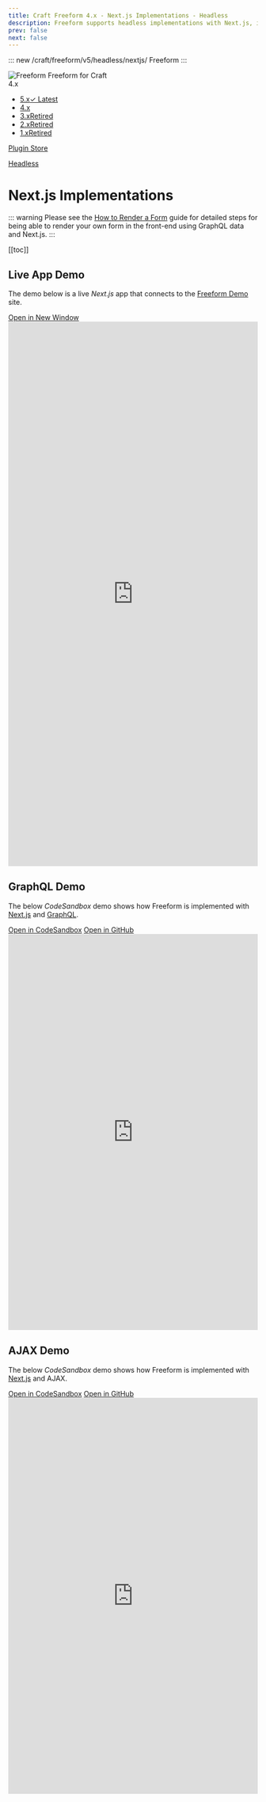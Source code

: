 ```yaml
---
title: Craft Freeform 4.x - Next.js Implementations - Headless
description: Freeform supports headless implementations with Next.js, including querying form layouts via GraphQL.
prev: false
next: false
---
```


<meta property="og:image" content="https://docs.solspace.com/extras/social/craft/freeform/freeform.png" />

::: new /craft/freeform/v5/headless/nextjs/
Freeform
:::

<div id="pr-heading">
    <img src="https://docs.solspace.com/extras/icons/products/freeform-icon.png" alt="Freeform" class="pr-image">
    <span class="pr-name">Freeform</span>
    <span class="pr-category">for Craft</span>
    <div class="pr-v-wrapper">
        <div class="pr-v">
            <span class="pr-v-v">4.x</span>
            <span class="pr-v-arrow arrow down"></span>
        </div>
        <ul class="pr-v-list">
            <li><a href="/craft/freeform/v5/">5.x<span class="pr-v-type pr-latest">✓ Latest</span></a></li>
            <li><a href="/craft/freeform/v4/">4.x</a></li>
            <li><a href="/craft/freeform/v3/">3.x<span class="pr-v-type pr-retired">Retired</span></a></li>
            <li><a href="/craft/freeform/v2/">2.x<span class="pr-v-type pr-retired">Retired</span></a></li>
            <li><a href="/craft/freeform/v1/">1.x<span class="pr-v-type pr-retired">Retired</span></a></li>
        </ul>
    </div>
    <div class="pr-buy">
        <a href="https://plugins.craftcms.com/freeform" class="button button-blue"><span class="external-url">Plugin Store</span></a>
    </div>
</div>

<span class="page-section"><a href="/craft/freeform/v4/headless/">Headless</a></span>

# Next.js Implementations <Badge type="feature" text="Improved 4.1.0+" />

::: warning
Please see the [How to Render a Form](./graphql/#how-to-render-a-form) guide for detailed steps for being able to render your own form in the front-end using GraphQL data and Next.js.
:::


[[toc]]


## Live App Demo

The demo below is a live _Next.js_ app that connects to the [Freeform Demo](https://demo.solspace.net/craft/freeform-demo/) site.

<div class="demo-buttons">
    <a href="https://4x7ndh-3000.csb.app/" target="_blank">Open in New Window</a>
</div>
<iframe title="App Demo" id="app-demo" src="https://4x7ndh-3000.csb.app/" scrolling="yes" height="1100px" width="100%" class="app-demo" frameborder="0"></iframe>


## GraphQL Demo

The below _CodeSandbox_ demo shows how Freeform is implemented with [Next.js](https://react.dev/) and [GraphQL](./graphql/).

<div class="demo-buttons">
    <a href="https://codesandbox.io/p/github/solspace/craft-freeform-demo-nextjs-graphql/" target="_blank">Open in CodeSandbox</a>
    <a href="https://github.com/solspace/craft-freeform-demo-nextjs-graphql/" target="_blank">Open in GitHub</a>
</div>
<iframe title="Next.js + GraphQL CodeSandbox Demo" id="codesandbox-graphql" src="https://codesandbox.io/p/github/solspace/craft-freeform-demo-nextjs-graphql/" scrolling="yes" height="800px" width="100%" class="app-demo" frameborder="0"></iframe>


## AJAX Demo

The below _CodeSandbox_ demo shows how Freeform is implemented with [Next.js](https://react.dev/) and AJAX.

<div class="demo-buttons">
    <a href="https://codesandbox.io/p/github/solspace/craft-freeform-demo-nextjs-ajax/" target="_blank">Open in CodeSandbox</a>
    <a href="https://github.com/solspace/craft-freeform-demo-nextjs-ajax/" target="_blank">Open in GitHub</a>
</div>
<iframe title="Next.js + AJAX CodeSandbox Demo" id="codesandbox-ajax" src="https://codesandbox.io/p/github/solspace/craft-freeform-demo-nextjs-ajax/" scrolling="yes" height="800px" width="100%" class="app-demo" frameborder="0"></iframe>